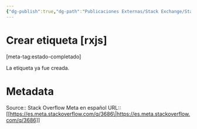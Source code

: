 ```yaml
---
{"dg-publish":true,"dg-path":"Publicaciones Externas/Stack Exchange/Stack Overflow en español/Stack Overflow en español Meta/es.meta.stackoverflow.com-3686.md","permalink":"/publicaciones-externas/stack-exchange/stack-overflow-en-espanol/stack-overflow-en-espanol-meta/es-meta-stackoverflow-com-3686/","title":"Crear etiqueta [rxjs]","hide":true,"noteIcon":"default","created":"2024-04-03T12:49:10.764-06:00","updated":"2024-04-05T16:44:03.758-06:00"}
---
```


# Crear etiqueta [rxjs]

[meta-tag:estado-completado]

La etiqueta ya fue creada.

# Metadata
Source:: Stack Overflow Meta en español
URL:: [[https://es.meta.stackoverflow.com/q/3686\|https://es.meta.stackoverflow.com/q/3686]]

